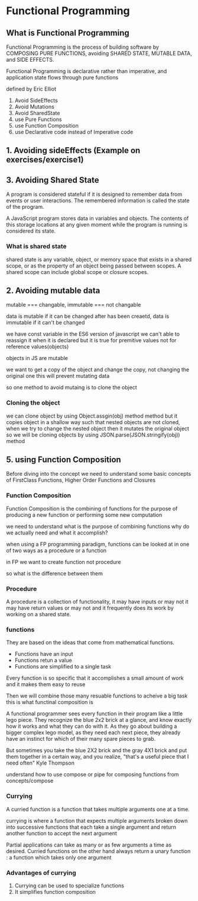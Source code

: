 # Functional Programming

## What is Functional Programming

Functional Programming is the process of building software by COMPOSING PURE FUNCTIONS,
avoiding SHARED STATE, MUTABLE DATA, and SIDE EFFECTS.

Functional Programming is declarative rather than imperative, and application state flows
through pure functions

defined by Eric Elliot

1. Avoid SideEffects
2. Avoid Mutations
3. Avoid SharedState
4. use Pure Functions
5. use Function Composition
6. use Declarative code instead of Imperative code

## 1. Avoiding sideEffects (Example on exercises/exercise1)

## 3. Avoiding Shared State

A program is considered stateful if it is designed to remember data from events or user interactions.
The remembered information is called the state of the program.

A JavaScript program stores data in variables and objects.
The contents of this storage locations at any given moment while the program is running is considered its state.

### What is shared state

shared state is any variable, object, or memory space that exists in a shared scope, or as the property of an object being passed between scopes.
A shared scope can include global scope or closure scopes.

## 2. Avoiding mutable data

mutable === changable,
immutable === not changable

data is mutable if it can be changed after has been creaetd,
data is immutable if it can't be changed

we have const variable in the ES6 version of javascript
we can't able to reassign it when it is declared but it is true for premitive values not for reference values(objects)

objects in JS are mutable

we want to get a copy of the object and change the copy, not changing the original one this will prevent mutating data

so one method to avoid mutaing is to clone the object

### Cloning the object

we can clone object by using Object.assgin(obj) method method but it copies object in a shallow way such that nested objects are not cloned, when we try to change the nested object then it mutates the original object so we will be cloning objects by using JSON.parse(JSON.stringify(obj)) method

## 5. using Function Composition

Before diving into the concept we need to understand some basic concepts of FirstClass Functions, Higher Order Functions and Closures

### Function Composition

Function Composition is the combining of functions for the purpose of producing a new function or performing some new computation

we need to understand what is the purpose of combining functions why do we actually need and what it accomplish?

when using a FP programming paradigm, functions can be looked at in one of two ways as a procedure or a function

in FP we want to create function not procedure

so what is the difference between them

### Procedure

A procedure is a collection of functionality, it may have inputs or may not it may have return values or may not and it frequently does its work by working on a shared state.

### functions

They are based on the ideas that come from mathematical functions.

- Functions have an input
- Functions retun a value
- Functions are simplified to a single task

Every function is so specific that it accomplishes a small amount of work and it makes them easy to reuse

Then we will combine those many resuable functions to acheive a big task this is what functinal composition is

A functional programmer sees every function in their program like a little lego piece. They recognize the blue 2x2 brick at a glance, and know exactly how it works and what they can do with it. As they go about building a bigger complex lego model, as they need each next piece, they already have an instinct for which of their many spare pieces to grab.

But sometimes you take the blue 2X2 brick and the gray 4X1 brick and put them together in a certain way, and you realize, "that's a useful piece that I need often"
Kyle Thompson

understand how to use compose or pipe for composing functions from concepts/compose

### Currying

A curried function is a function that takes multiple arguments one at a time.

currying is where a function that expects multiple arguments broken down into successive functions
that each take a single argument and return another function to accept the next argument

Partial applications can take as many or as few arguments a time as desired.
Curried functions on the other hand always return a unary function : a function which takes only one argument

### Advantages of currying

1. Currying can be used to specialize functions
2. It simplifies function composition

